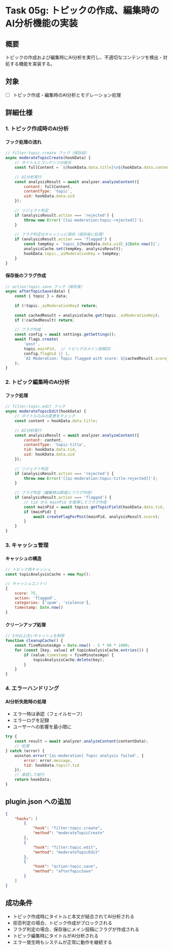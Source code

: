 # Task 05g: トピックの作成、編集時のAI分析機能の実装

## 概要

トピックの作成および編集時にAI分析を実行し、不適切なコンテンツを検出・対処する機能を実装する。

## 対象

- [ ] トピック作成・編集時のAI分析とモデレーション処理

## 詳細仕様

### 1. トピック作成時のAI分析

#### フック処理の流れ

```javascript
// filter:topic.create フック（保存前）
async moderateTopicCreate(hookData) {
    // タイトルとコンテンツの結合
    const fullContent = `${hookData.data.title}\n${hookData.data.content}`;
    
    // AI分析実行
    const analysisResult = await analyzer.analyzeContent({
        content: fullContent,
        contentType: 'topic',
        uid: hookData.data.uid
    });
    
    // リジェクト判定
    if (analysisResult.action === 'rejected') {
        throw new Error('[[ai-moderation:topic-rejected]]');
    }
    
    // フラグ判定はキャッシュに保存（保存後に処理）
    if (analysisResult.action === 'flagged') {
        const tempKey = `topic_${hookData.data.uid}_${Date.now()}`;
        analysisCache.set(tempKey, analysisResult);
        hookData.topic._aiModerationKey = tempKey;
    }
}
```

#### 保存後のフラグ作成

```javascript
// action:topic.save フック（保存後）
async afterTopicSave(data) {
    const { topic } = data;
    
    if (!topic._aiModerationKey) return;
    
    const cachedResult = analysisCache.get(topic._aiModerationKey);
    if (!cachedResult) return;
    
    // フラグ作成
    const config = await settings.getSettings();
    await flags.create(
        'post',
        topic.mainPid,  // トピックのメイン投稿ID
        config.flagUid || 1,
        `AI Moderation: Topic flagged with score: ${cachedResult.score}`
    );
}
```

### 2. トピック編集時のAI分析

#### フック処理

```javascript
// filter:topic.edit フック
async moderateTopicEdit(hookData) {
    // タイトルのみの変更をチェック
    const content = hookData.data.title;
    
    // AI分析実行
    const analysisResult = await analyzer.analyzeContent({
        content: content,
        contentType: 'topic-title',
        tid: hookData.data.tid,
        uid: hookData.data.uid
    });
    
    // リジェクト判定
    if (analysisResult.action === 'rejected') {
        throw new Error('[[ai-moderation:topic-title-rejected]]');
    }
    
    // フラグ判定（編集時は即座にフラグ作成）
    if (analysisResult.action === 'flagged') {
        // tid から mainPid を取得してフラグ作成
        const mainPid = await topics.getTopicField(hookData.data.tid, 'mainPid');
        if (mainPid) {
            await createFlagForPost(mainPid, analysisResult.score);
        }
    }
}
```

### 3. キャッシュ管理

#### キャッシュの構造

```javascript
// トピック用キャッシュ
const topicAnalysisCache = new Map();

// キャッシュエントリ
{
    score: 75,
    action: 'flagged',
    categories: ['spam', 'violence'],
    timestamp: Date.now()
}
```

#### クリーンアップ処理

```javascript
// 5分以上古いキャッシュを削除
function cleanupCache() {
    const fiveMinutesAgo = Date.now() - 5 * 60 * 1000;
    for (const [key, value] of topicAnalysisCache.entries()) {
        if (value.timestamp < fiveMinutesAgo) {
            topicAnalysisCache.delete(key);
        }
    }
}
```

### 4. エラーハンドリング

#### AI分析失敗時の処理

- エラー時は承認（フェイルセーフ）
- エラーログを記録
- ユーザーへの影響を最小限に

```javascript
try {
    const result = await analyzer.analyzeContent(contentData);
    // 処理
} catch (error) {
    winston.error('[ai-moderation] Topic analysis failed', {
        error: error.message,
        tid: hookData.topic?.tid
    });
    // 承認して続行
    return hookData;
}
```

## plugin.json への追加

```json
{
    "hooks": [
        {
            "hook": "filter:topic.create",
            "method": "moderateTopicCreate"
        },
        {
            "hook": "filter:topic.edit",
            "method": "moderateTopicEdit"
        },
        {
            "hook": "action:topic.save",
            "method": "afterTopicSave"
        }
    ]
}
```

## 成功条件

- トピック作成時にタイトルと本文が結合されてAI分析される
- 拒否判定の場合、トピック作成がブロックされる
- フラグ判定の場合、保存後にメイン投稿にフラグが作成される
- トピック編集時にタイトルがAI分析される
- エラー発生時もシステムが正常に動作を継続する